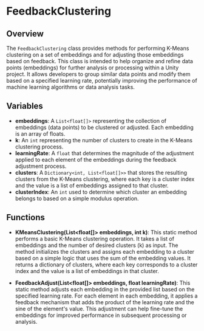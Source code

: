 # FeedbackClustering

## Overview
The `FeedbackClustering` class provides methods for performing K-Means clustering on a set of embeddings and for adjusting those embeddings based on feedback. This class is intended to help organize and refine data points (embeddings) for further analysis or processing within a Unity project. It allows developers to group similar data points and modify them based on a specified learning rate, potentially improving the performance of machine learning algorithms or data analysis tasks.

## Variables
- **embeddings**: A `List<float[]>` representing the collection of embeddings (data points) to be clustered or adjusted. Each embedding is an array of floats.
- **k**: An `int` representing the number of clusters to create in the K-Means clustering process.
- **learningRate**: A `float` that determines the magnitude of the adjustment applied to each element of the embeddings during the feedback adjustment process.
- **clusters**: A `Dictionary<int, List<float[]>>` that stores the resulting clusters from the K-Means clustering, where each key is a cluster index and the value is a list of embeddings assigned to that cluster.
- **clusterIndex**: An `int` used to determine which cluster an embedding belongs to based on a simple modulus operation.

## Functions
- **KMeansClustering(List<float[]> embeddings, int k)**: This static method performs a basic K-Means clustering operation. It takes a list of embeddings and the number of desired clusters (k) as input. The method initializes the clusters and assigns each embedding to a cluster based on a simple logic that uses the sum of the embedding values. It returns a dictionary of clusters, where each key corresponds to a cluster index and the value is a list of embeddings in that cluster.

- **FeedbackAdjust(List<float[]> embeddings, float learningRate)**: This static method adjusts each embedding in the provided list based on the specified learning rate. For each element in each embedding, it applies a feedback mechanism that adds the product of the learning rate and the sine of the element's value. This adjustment can help fine-tune the embeddings for improved performance in subsequent processing or analysis.